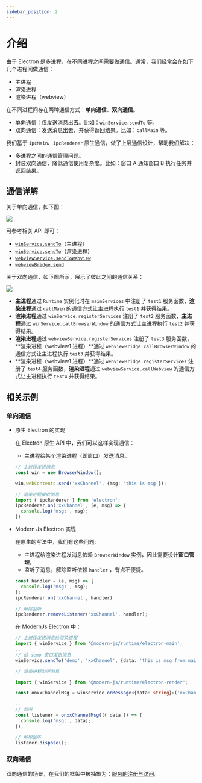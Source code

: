 ```yaml
---
sidebar_position: 2
---
```

# 介绍
由于 Electron 是多进程，在不同进程之间需要做通信。通常，我们经常会在如下几个进程间做通信：
- 主进程
- 渲染进程
- 渲染进程（webview）

在不同进程间存在两种通信方式：**单向通信**、**双向通信**。
- 单向通信：仅发送消息出去。比如：`winService.sendTo` 等。
- 双向通信：发送消息出去，并获得返回结果。比如：`callMain` 等。

我们基于 `ipcMain`、`ipcRenderer` 原生通信，做了上层通信设计，帮助我们解决：
- 多进程之间的通信管理问题。
- 封装双向通信，降低通信使用复杂度。比如：窗口 A 通知窗口 B 执行任务并返回结果。
## 通信详解

关于单向通信，如下图：

![](https://lf3-static.bytednsdoc.com/obj/eden-cn/aphqeh7uhohpquloj/modern-js/electron/ipc2.png)

可参考相关 API 即可：
- [`winService.sendTo`](/docs/apis/runtime/electron/main-process/win-service#sendto)（主进程）
- [`winService.sendTo`](/docs/apis/runtime/electron/render-process/win-service#sendto)（渲染进程）
- [`webviewService.sendToWebview`](/docs/apis/runtime/electron/render-process/webview-service#sendtowebview)
- [`webviewBridge.send`](/docs/apis/runtime/electron/webview-process/index#send)


关于双向通信，如下图所示，展示了彼此之间的通信关系：

![](https://lf3-static.bytednsdoc.com/obj/eden-cn/aphqeh7uhohpquloj/modern-js/electron/ipc.png)


- **主进程**通过  `Runtime` 实例化时在 `mainServices` 中注册了 `test1` 服务函数，**渲染进程**通过  `callMain` 的通信方式让主进程执行 `test1` 并获得结果。
- **渲染进程**通过 `winService.registerServices` 注册了 `test2` 服务函数，**主进程**通过 `winService.callBrowserWindow` 的通信方式让主进程执行 `test2` 并获得结果。
- **渲染进程**通过 `webviewService.registerServices` 注册了 `test3` 服务函数，**渲染进程（webview1 进程）**通过 `webviewBridge.callBrowserWindow` 的通信方式让主进程执行 `test3` 并获得结果。
- **渲染进程（webview1 进程）**通过 `webviewBridge.registerServices` 注册了 `test4` 服务函数，**渲染进程**通过 `webviewService.callWebview` 的通信方式让主进程执行 `test4` 并获得结果。

## 相关示例
### 单向通信

- 原生 Electron 的实现

  在 Electron 原生 API 中，我们可以这样实现通信：

  - 主进程给某个渲染进程（即窗口）发送消息。

  ```typescript title="主进程"
  // 主进程发送消息
  const win = new BrowserWindow();

  win.webContents.send('xxChannel', {msg: 'this is msg'});
  ```

  ```typescript title="渲染进程"
  // 渲染进程接收消息
  import { ipcRenderer } from 'electron';
  ipcRenderer.on('xxChannel', (e, msg) => {
    console.log('msg:', msg);
  })
  ```

- Modern Js Electron 实现

  在原生的写法中，我们有这些问题:

  - 主进程给渲染进程发消息依赖 `BrowserWindow` 实例，因此需要设计**窗口管理**。
  - 监听了消息，解除监听依赖 `handler` ，有点不便捷。

  ```typescript title="渲染进程"
  const handler = (e, msg) => {
    console.log('msg:', msg);
  };
  ipcRenderer.on('xxChannel', handler)

  // 解除监听
  ipcRenderer.removeListener('xxChannel', handler);
  ```
  在 ModernJs Electron 中：

  ```typescript title="主进程"
  // 主进程发送消息给渲染进程
  import { winService } from '@modern-js/runtime/electron-main';
  ...
  // 给 demo 窗口发送消息
  winService.sendTo('demo', 'xxChannel', {data: 'this is msg from main'});
  ```

  ```typescript title="渲染进程"
  // 渲染进程监听消息

  import { winService } from '@modern-js/runtime/electron-render';

  const onxxChannelMsg = winService.onMessage<{data: string}>('xxChannel');

  ...
  // 监听
  const listener = onxxChannelMsg(({ data }) => {
    console.log('msg:', data);
  });

  // 解除监听
  listener.dispose();
  ```

### 双向通信
双向通信的场景，在我们的框架中被抽象为：[服务的注册与访问](/docs/guides/features/electron/ipc/regist-services/index)。
